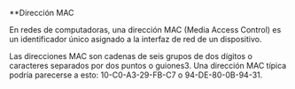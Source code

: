 **Dirección MAC

En redes de computadoras, una dirección MAC (Media Access Control) es un identificador único asignado a la interfaz de red de un dispositivo.

Las direcciones MAC son cadenas de seis grupos de dos dígitos o caracteres separados por dos puntos o guiones3. Una dirección MAC típica podría parecerse a esto: 10-C0-A3-29-FB-C7 o 94-DE-80-0B-94-31.